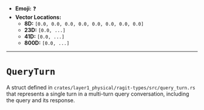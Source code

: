 - **Emoji:** ❓
- **Vector Locations:**
    - **8D:** `[0.0, 0.0, 0.0, 0.0, 0.0, 0.0, 0.0, 0.0]`
    - **23D:** `[0.0, ...]`
    - **41D:** `[0.0, ...]`
    - **800D:** `[0.0, ...]`

---

# `QueryTurn`

A struct defined in `crates/layer1_physical/ragit-types/src/query_turn.rs` that represents a single turn in a multi-turn query conversation, including the query and its response.